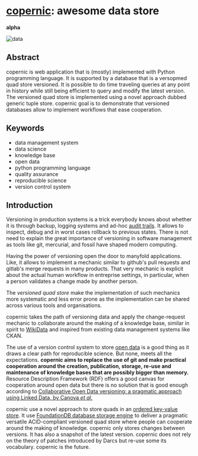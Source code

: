 # [copernic](https://github.com/amirouche/copernic): awesome data store

**alpha**

![data](https://raw.githubusercontent.com/amirouche/copernic/master/data.jpg)

## Abstract

copernic is web application that is (mostly) implemented with Python
programming language.  It is supported by a database that is a
versopmed quad store versioned.  It is possible to do time traveling
queries at any point in history while still being efficient to query
and modify the latest version.  The versioned quad store is
implemented using a novel approach dubbed generic tuple store.
copernic goal is to demonstrate that versioned databases allow to
implement workflows that ease cooperation.

## Keywords

- data management system
- data science
- knowledge base
- open data
- python programming language
- quality assurance
- reproducible science
- version control system

## Introduction

Versioning in production systems is a trick everybody knows about
whether it is through backup, logging systems and ad-hoc [audit
trails](https://code.djangoproject.com/wiki/AuditTrail).  It allows to
inspect, debug and in worst cases rollback to previous states. There
is not need to explain the great importance of versioning in software
management as tools like git, mercurial, and fossil have shaped modern
computing.

Having the power of versioning open the door to manyfold applications.
Like, it allows to implement a mechanic similar to github's pull
requests and gitlab's merge requests in many products.  That very
mechanic is explicit about the actual human workflow in entreprise
settings, in particular, when a person validates a change made by
another person.

The *versioned quad store* make the implementation of such mechanics
more systematic and less error prone as the implementation can be
shared across various tools and organisations.

copernic takes the path of versioning data and apply the
change-request mechanic to collaborate around the making of a
knowledge base, similar in spirit to
[WikiData](https://wikidata.org/) and inspired from existing data
management systems like CKAN.

The use of a version control system to store [open
data](https://en.wikipedia.org/wiki/Open_data) is a good thing as it
draws a clear path for reproducible science.  But none, meets all the
expectations. **copernic aims to replace the use of git and make
practical cooperation around the creation, publication, storage,
re-use and maintenance of knowledge bases that are possibly bigger
than memory.** Resource Description Framework (RDF) offers a good
canvas for cooperation around open data but there is no solution that
is good enough according to [Collaborative Open Data versioning: a
pragmatic approach using Linked Data, by Canova *et
al.*](https://core.ac.uk/download/pdf/76527782.pdf)

copernic use a novel approach to store quads in an [ordered key-value
store](https://en.wikipedia.org/wiki/Ordered_Key-Value_Store). It use
[FoundationDB database storage engine](https://www.foundationdb.org/)
to deliver a pragmatic versatile ACID-compliant versioned quad store
where people can cooperate around the making of knowledge.  copernic
only stores changes between versions.  It has also a snapshot of the
latest version.  copernic does not rely on the theory of patches
introduced by Darcs but re-use some its vocabulary.  copernic is the
future.
